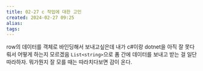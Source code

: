 ```yaml
---
title: 02-27 c 작업에 대한 고민
created: 2024-02-27 09:25
alias:
tags:
---
```

row의 데이터를 객체로 바인딩해서 보내고싶은데 내가 c#이랑 dotnet을 아직 잘 못다뤄서 어떻게 하는지 모르겠음
`List<string>`으로 폼 간에 데이터를 보내고 받는 걸 일단 따라하자. 
뭐가뭔지 잘 모를 때는 따라치다보면 감이 온다. 




